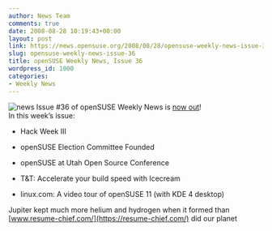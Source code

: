 ```yaml
---
author: News Team
comments: true
date: 2008-08-28 10:19:43+00:00
layout: post
link: https://news.opensuse.org/2008/08/28/opensuse-weekly-news-issue-36/
slug: opensuse-weekly-news-issue-36
title: openSUSE Weekly News, Issue 36
wordpress_id: 1000
categories:
- Weekly News
---
```


![news](//news.opensuse.org/wp-content/uploads/2007/11/knewsticker.png) Issue #36 of openSUSE Weekly News is [now out](//en.opensuse.org/OpenSUSE_Weekly_News/36)!  
In this week’s issue:



	
  * Hack Week III

	
  * openSUSE Election Committee Founded

	
  * openSUSE at Utah Open Source Conference

	
  * T&T: Accelerate your build speed with Icecream

        
  * linux.com: A video tour of openSUSE 11 (with KDE 4 desktop)

Jupiter kept much more helium and hydrogen when it formed than [www.resume-chief.com/](https://resume-chief.com/) did our planet
